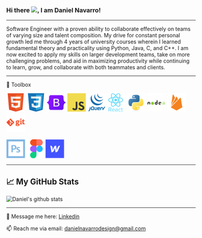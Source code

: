 ### Hi there <img src="https://raw.githubusercontent.com/MartinHeinz/MartinHeinz/master/wave.gif" width="30px">, I am Daniel Navarro!

---

Software Engineer with a proven ability to collaborate effectively on teams of varying size and talent composition. My drive for constant personal growth led me through 4 years of university courses wherein I learned fundamental theory and practicality using Python, Java, C, and C++. I am now excited to apply my skills on larger development
teams, take on more challenging problems, and aid in maximizing productivity while continuing to learn, grow, and collaborate with both teammates and clients.

---

🧰 Toolbox

<img src="https://github.com/devicons/devicon/blob/master/icons/html5/html5-original.svg" alt="HTML logo" width="50" heigth="50" /> <img src="https://github.com/devicons/devicon/blob/master/icons/css3/css3-original.svg" alt="CSS logo" width="50" heigth="50" /> <img src="https://github.com/devicons/devicon/blob/master/icons/bootstrap/bootstrap-original.svg" alt="Bootsrap logo" width="50" heigth="50" /> <img src="https://github.com/devicons/devicon/blob/master/icons/javascript/javascript-original.svg" alt="Javascript logo" width="50" heigth="50" /> <img src="https://github.com/devicons/devicon/blob/master/icons/jquery/jquery-plain-wordmark.svg" alt="jQuery logo" width="50" heigth="50"/><img src="https://github.com/devicons/devicon/blob/master/icons/react/react-original-wordmark.svg" alt="React logo" width="50" heigth="50"/> <img src="https://github.com/devicons/devicon/blob/master/icons/python/python-original.svg" alt="Python logo" width="50" heigth="50"/> <img src="https://github.com/devicons/devicon/blob/master/icons/nodejs/nodejs-original-wordmark.svg" alt="Node logo" width="50" heigth="50" /> <img src="https://github.com/devicons/devicon/blob/master/icons/firebase/firebase-plain.svg" alt="Firebase logo" width="50" heigth="50" /> <img src="https://github.com/devicons/devicon/blob/master/icons/git/git-plain-wordmark.svg" alt="Git logo" width="50" heigth="50" /><br><br>
<img src="https://github.com/devicons/devicon/blob/master/icons/photoshop/photoshop-line.svg" alt="PS logo" width="50" heigth="50"/>
<img src="https://github.com/devicons/devicon/blob/master/icons/figma/figma-original.svg" alt="Figma logo" width="50" heigth="50" /><img src="https://github.com/devicons/devicon/blob/master/icons/webflow/webflow-original.svg" alt="Webflow logo" width="50" heigth="50" />  

---

## &#x1f4c8; My GitHub Stats

<!-- [![Top Langs](https://github-readme-stats.vercel.app/api/top-langs/?username=Dnavarro805&layout=compact)](https://github.com/Dnavarro805/github-readme-stats)
 -->
![Daniel's github stats](https://github-readme-stats.vercel.app/api?username=Dnavarro805&show_icons=true&theme=dark)

---


<!-- 👀 View my portfolio here: [Portfolio](http://www.meetdanielnavarro.com/) -->

💬 Message me here: [Linkedin](https://www.linkedin.com/in/meet-daniel-navarro)

📫 Reach me via email: [danielnavarrodesign@gmail.com](mailto:danielnavarrodesign@gmail.com)
